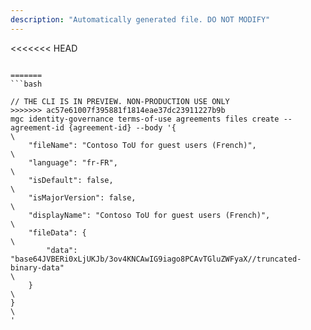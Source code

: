 ```yaml
---
description: "Automatically generated file. DO NOT MODIFY"
---
```


<<<<<<< HEAD
```cli

=======
```bash

// THE CLI IS IN PREVIEW. NON-PRODUCTION USE ONLY
>>>>>>> ac57e61007f395881f1814eae37dc23911227b9b
mgc identity-governance terms-of-use agreements files create --agreement-id {agreement-id} --body '{\
    "fileName": "Contoso ToU for guest users (French)",\
    "language": "fr-FR",\
    "isDefault": false,\
    "isMajorVersion": false,\
    "displayName": "Contoso ToU for guest users (French)",\
    "fileData": {\
        "data": "base64JVBERi0xLjUKJb/3ov4KNCAwIG9iago8PCAvTGluZWFyaX//truncated-binary-data"\
    }\
}\
'

```